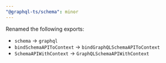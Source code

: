 ```yaml
---
"@graphql-ts/schema": minor
---
```


Renamed the following exports:

- `schema` → `graphql`
- `bindSchemaAPIToContext` → `bindGraphQLSchemaAPIToContext`
- `SchemaAPIWithContext` → `GraphQLSchemaAPIWithContext`
